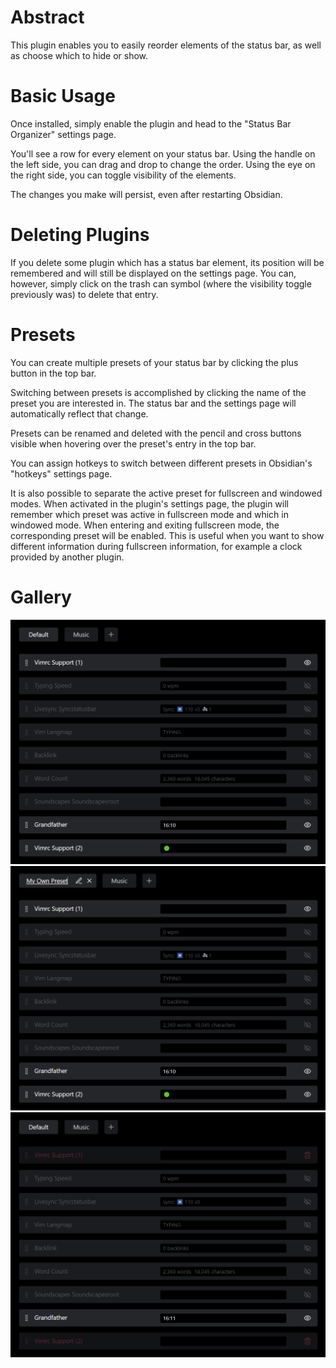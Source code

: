 # Abstract
This plugin enables you to easily reorder elements of the status bar, as well as choose which to hide or show.

# Basic Usage
Once installed, simply enable the plugin and head to the "Status Bar Organizer" settings page.

You'll see a row for every element on your status bar.
Using the handle on the left side, you can drag and drop to change the order.
Using the eye on the right side, you can toggle visibility of the elements.

The changes you make will persist, even after restarting Obsidian.

# Deleting Plugins
If you delete some plugin which has a status bar element, its position will be remembered and will still be displayed on the settings page.
You can, however, simply click on the trash can symbol (where the visibility toggle previously was) to delete that entry.

# Presets
You can create multiple presets of your status bar by clicking the plus button in the top bar.

Switching between presets is accomplished by clicking the name of the preset you are interested in. The status bar and the settings page will automatically reflect that change.

Presets can be renamed and deleted with the pencil and cross buttons visible when hovering over the preset's entry in the top bar.

You can assign hotkeys to switch between different presets in Obsidian's "hotkeys" settings page.

It is also possible to separate the active preset for fullscreen and windowed modes. When activated in the plugin's settings page, the plugin will remember which preset was active in fullscreen mode and which in windowed mode. When entering and exiting fullscreen mode, the corresponding preset will be enabled. This is useful when you want to show different information during fullscreen information, for example a clock provided by another plugin.

# Gallery
![Plugin Settings](./media/rows.png)
![Renaming Presets](./media/rename.png)
![Deleted Plugins](./media/deleted-plugin.png)

